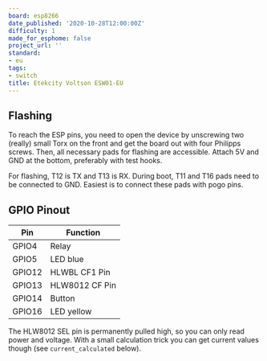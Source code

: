 ```yaml
---
board: esp8266
date_published: '2020-10-28T12:00:00Z'
difficulty: 1
made_for_esphome: false
project_url: ''
standard:
- eu
tags:
- switch
title: Etekcity Voltson ESW01-EU
---
```


## Flashing

To reach the ESP pins, you need to open the device by unscrewing two (really) small Torx on the front and get the board out with four Philipps screws.
Then, all necessary pads for flashing are accessible. Attach 5V and GND at the bottom, preferably with test hooks.

For flashing, T12 is TX and T13 is RX. During boot, T11 and T16 pads need to be connected to GND. Easiest is to connect these pads with pogo pins.

## GPIO Pinout

| Pin    | Function       |
| ------ | -------------- |
| GPIO4  | Relay          |
| GPIO5  | LED blue       |
| GPIO12 | HLWBL CF1 Pin  |
| GPIO13 | HLW8012 CF Pin |
| GPIO14 | Button         |
| GPIO16 | LED yellow     |
The HLW8012 SEL pin is permanently pulled high, so you can only read power and voltage. With a small calculation trick you can get current values though (see `current_calculated` below).